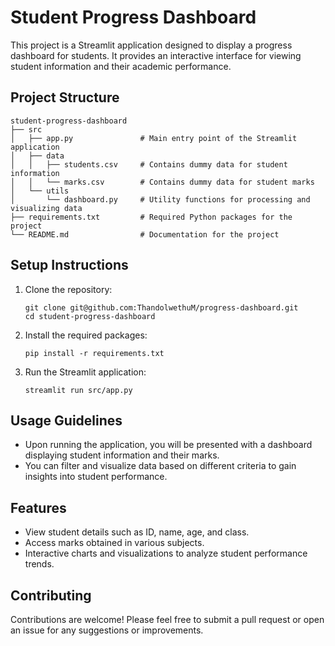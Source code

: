 # Student Progress Dashboard

This project is a Streamlit application designed to display a progress dashboard for students. It provides an interactive interface for viewing student information and their academic performance.

## Project Structure

```
student-progress-dashboard
├── src
│   ├── app.py               # Main entry point of the Streamlit application
│   ├── data
│   │   ├── students.csv     # Contains dummy data for student information
│   │   └── marks.csv        # Contains dummy data for student marks
│   └── utils
│       └── dashboard.py     # Utility functions for processing and visualizing data
├── requirements.txt         # Required Python packages for the project
└── README.md                # Documentation for the project
```

## Setup Instructions

1. Clone the repository:
   ```
   git clone git@github.com:ThandolwethuM/progress-dashboard.git
   cd student-progress-dashboard
   ```

2. Install the required packages:
   ```
   pip install -r requirements.txt
   ```

3. Run the Streamlit application:
   ```
   streamlit run src/app.py
   ```

## Usage Guidelines

- Upon running the application, you will be presented with a dashboard displaying student information and their marks.
- You can filter and visualize data based on different criteria to gain insights into student performance.

## Features

- View student details such as ID, name, age, and class.
- Access marks obtained in various subjects.
- Interactive charts and visualizations to analyze student performance trends.

## Contributing

Contributions are welcome! Please feel free to submit a pull request or open an issue for any suggestions or improvements.
